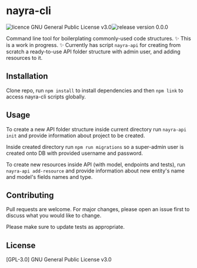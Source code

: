 # nayra-cli
<img src="https://img.shields.io/badge/licence-GPL--3-brightgreen" alt="licence GNU General Public License v3.0"><img src="https://img.shields.io/badge/release-0.0.0-orange" alt="release version 0.0.0">


Command line tool for boilerplating commonly-used code structures.
 :sparkles: This is a work in progress. :sparkles:
Currently has script ```nayra-api``` for creating from scratch a ready-to-use API folder structure with admin user, and adding resources to it. 

## Installation

Clone repo, run 
```npm install```
to install dependencies and then
```npm link``` 
to access nayra-cli scripts globally.

## Usage

To create a new API folder structure inside current directory run
```nayra-api init```
and provide information about project to be created.

Inside created directory run 
```npm run migrations```
so a super-admin user is created onto DB with provided username and password.

To create new resources inside API (with model, endpoints and tests), run
```nayra-api add-resource```
and provide information about new entity's name and model's fields names and type. 


## Contributing
Pull requests are welcome. For major changes, please open an issue first to discuss what you would like to change.

Please make sure to update tests as appropriate.

## License
[GPL-3.0] GNU General Public License v3.0
